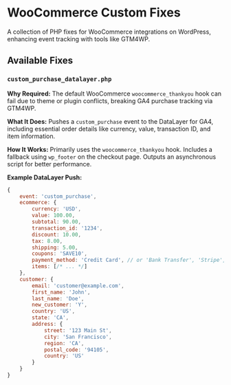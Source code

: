 # WooCommerce Custom Fixes

A collection of PHP fixes for WooCommerce integrations on WordPress, enhancing event tracking with tools like GTM4WP.

## Available Fixes

### `custom_purchase_datalayer.php`

**Why Required:** The default WooCommerce `woocommerce_thankyou` hook can fail due to theme or plugin conflicts, breaking GA4 purchase tracking via GTM4WP. 

**What It Does:** Pushes a `custom_purchase` event to the DataLayer for GA4, including essential order details like currency, value, transaction ID, and item information.

**How It Works:** Primarily uses the `woocommerce_thankyou` hook. Includes a fallback using `wp_footer` on the checkout page. Outputs an asynchronous script for better performance.

**Example DataLayer Push:**

```javascript
{
    event: 'custom_purchase',
    ecommerce: {
        currency: 'USD',
        value: 100.00,
        subtotal: 90.00,
        transaction_id: '1234',
        discount: 10.00,
        tax: 8.00,
        shipping: 5.00,
        coupons: 'SAVE10',
        payment_method: 'Credit Card', // or 'Bank Transfer', 'Stripe', etc.
        items: [/* ... */]
    },
    customer: {
        email: 'customer@example.com',
        first_name: 'John',
        last_name: 'Doe',
        new_customer: 'Y',
        country: 'US',
        state: 'CA',
        address: {
            street: '123 Main St',
            city: 'San Francisco',
            region: 'CA',
            postal_code: '94105',
            country: 'US'
        }
    }
}
